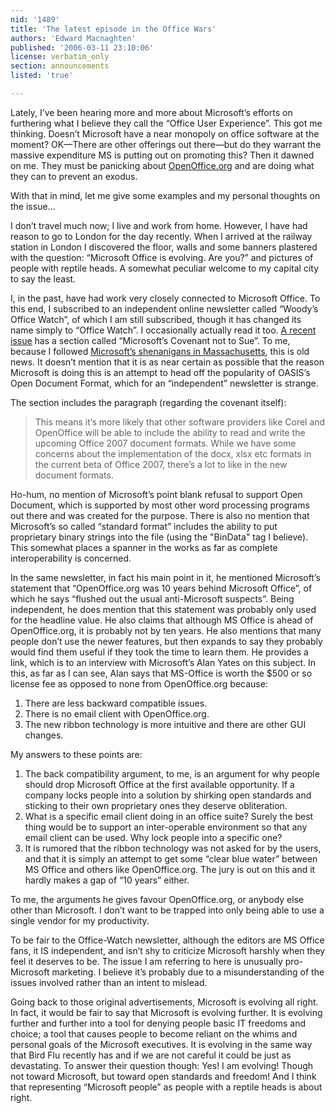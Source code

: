 ```yaml
---
nid: '1489'
title: 'The latest episode in the Office Wars'
authors: 'Edward Macnaghten'
published: '2006-03-11 23:10:06'
license: verbatim_only
section: announcements
listed: 'true'

---
```

Lately, I’ve been hearing more and more about Microsoft’s efforts on furthering what I believe they call the “Office User Experience”. This got me thinking. Doesn’t Microsoft have a near monopoly on office software at the moment? OK—There are other offerings out there—but do they warrant the massive expenditure MS is putting out on promoting this? Then it dawned on me. They must be panicking about [OpenOffice.org](http://www.openoffice.org) and are doing what they can to prevent an exodus.

With that in mind, let me give some examples and my personal thoughts on the issue...

I don’t travel much now; I live and work from home. However, I have had reason to go to London for the day recently. When I arrived at the railway station in London I discovered the floor, walls and some banners plastered with the question: “Microsoft Office is evolving. Are you?” and pictures of people with reptile heads. A somewhat peculiar welcome to my capital city to say the least.

I, in the past, have had work very closely connected to Microsoft Office. To this end, I subscribed to an independent online newsletter called “Woody’s Office Watch”, of which I am still subscribed, though it has changed its name simply to “Office Watch”. I occasionally actually read it too. [A recent issue](http://office-watch.com/office/archtemplate.asp?v11-n12) has a section called “Microsoft’s Covenant not to Sue”. To me, because I followed [Microsoft’s shenanigans in Massachusetts](http://www.groklaw.net/staticpages/index.php?page=20051216153153504#chronology), this is old news. It doesn’t mention that it is as near certain as possible that the reason Microsoft is doing this is an attempt to head off the popularity of OASIS’s Open Document Format, which for an “independent” newsletter is strange.

The section includes the paragraph (regarding the covenant itself):


>This means it’s more likely that other software providers like Corel and OpenOffice will be able to include the ability to read and write the upcoming Office 2007 document formats. While we have some concerns about the implementation of the docx, xlsx etc formats in the current beta of Office 2007, there’s a lot to like in the new document formats.

Ho-hum, no mention of Microsoft’s point blank refusal to support Open Document, which is supported by most other word processing programs out there and was created for the purpose. There is also no mention that Microsoft’s so called “standard format” includes the ability to put proprietary binary strings into the file (using the "BinData" tag I believe). This somewhat places a spanner in the works as far as complete interoperability is concerned.

In the same newsletter, in fact his main point in it, he mentioned Microsoft’s statement that “OpenOffice.org was 10 years behind Microsoft Office”, of which he says “flushed out the usual anti-Microsoft suspects”. Being independent, he does mention that this statement was probably only used for the headline value. He also claims that although MS Office is ahead of OpenOffice.org, it is probably not by ten years. He also mentions that many people don’t use the newer features, but then expands to say they probably would find them useful if they took the time to learn them. He provides a link, which is to an interview with Microsoft’s Alan Yates on this subject. In this, as far as I can see, Alan says that MS-Office is worth the $500 or so license fee as opposed to none from OpenOffice.org because:


1. There are less backward compatible issues.
1. There is no email client with OpenOffice.org.
1. The new ribbon technology is more intuitive and there are other GUI changes.

My answers to these points are:


1. The back compatibility argument, to me, is an argument for why people should drop Microsoft Office at the first available opportunity. If a company locks people into a solution by shirking open standards and sticking to their own proprietary ones they deserve obliteration.
1. What is a specific email client doing in an office suite? Surely the best thing would be to support an inter-operable environment so that any email client can be used. Why lock people into a specific one?
1. It is rumored that the ribbon technology was not asked for by the users, and that it is simply an attempt to get some “clear blue water” between MS Office and others like OpenOffice.org. The jury is out on this and it hardly makes a gap of “10 years” either.

To me, the arguments he gives favour OpenOffice.org, or anybody else other than Microsoft. I don’t want to be trapped into only being able to use a single vendor for my productivity.

To be fair to the Office-Watch newsletter, although the editors are MS Office fans, it IS independent, and isn’t shy to criticize Microsoft harshly when they feel it deserves to be. The issue I am referring to here is unusually pro-Microsoft marketing. I believe it’s probably due to a misunderstanding of the issues involved rather than an intent to mislead.

Going back to those original advertisements, Microsoft is evolving all right. In fact, it would be fair to say that Microsoft is evolving further. It is evolving further  and further into a tool for denying people basic IT freedoms and choice; a tool that causes people to become reliant on the whims and personal goals of the Microsoft executives. It is evolving in the same way that Bird Flu recently has and if we are not careful it could be just as devastating. To answer their question though: Yes! I am evolving! Though not toward Microsoft, but toward open standards and freedom! And I think that representing “Microsoft people” as people with a reptile heads is about right.

